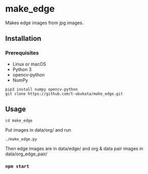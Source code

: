 # make_edge

Makes edge images from jpg images.

## Installation

### Prerequisites

- Linux or macOS
- Python 3
- opencv-python
- NumPy

```
pip3 install numpy opencv-python
git clone https://github.com/t-ubukata/make_edge.git
```

## Usage

```
cd make_edge
```

Put images in data/org/ and run

```
./make_edge.py
```

Then edge images are in data/edge/ and org & data pair images in data/org_edge_pair/
### `npm start`

